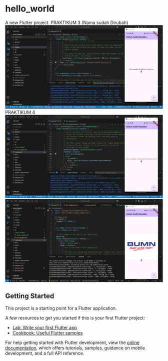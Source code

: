 # hello_world

A new Flutter project.
PRAKTIKUM 3 (Nama sudah Dirubah)
!['Screenshoot Hello World](images/1.png)
PRAKTIKUM 4
!['Screenshoot Hello World](images/2.png)
!['Screenshoot Hello World](images/3.png)


## Getting Started

This project is a starting point for a Flutter application.

A few resources to get you started if this is your first Flutter project:

- [Lab: Write your first Flutter app](https://docs.flutter.dev/get-started/codelab)
- [Cookbook: Useful Flutter samples](https://docs.flutter.dev/cookbook)

For help getting started with Flutter development, view the
[online documentation](https://docs.flutter.dev/), which offers tutorials,
samples, guidance on mobile development, and a full API reference.
